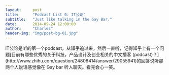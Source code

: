 ```yaml
---
layout:     post
title:      "Podcast List 0: IT公论"
subtitle:   "Just like talking in the Gay Bar."
date:       2014-09-24 12:00:00
author:     "Charles"
header-img: "img/post-bg-01.jpg"
---
```


<p>IT公论是听的第一个podcast，从知乎追过来，然后一直听，记得知乎上有一个问题[目前有哪些优秀的关于科技，产品设计及创业相关的中文播客 (podcast)？](http://www.zhihu.com/question/24808414/answer/29055941)的回答说听那两个人说话感觉像在 Gay bar 听人聊天。看完会心一笑。</p>
